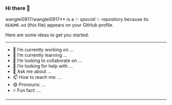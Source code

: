 ### Hi there 👋


wanglei0917/wanglei0917** is a ✨ _special_ ✨ repository because its `README.md` (this file) appears on your GitHub profile.

Here are some ideas to get you started:

---
- 🔭 I’m currently working on ...
- 🌱 I’m currently learning ...
- 👯 I’m looking to collaborate on ...
- 🤔 I’m looking for help with ...
- 💬 Ask me about ...
- 📫 How to reach me: ...
- 😄 Pronouns: ...
- ⚡ Fun fact: ...
---
